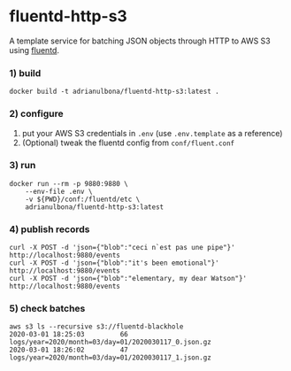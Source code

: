 # fluentd-http-s3

A template service for batching JSON objects through HTTP to AWS S3 using [fluentd](https://www.fluentd.org/).

### 1) build 

```console
docker build -t adrianulbona/fluentd-http-s3:latest .
```
### 2) configure

1) put your AWS S3 credentials in `.env` (use `.env.template` as a reference)
2) (Optional) tweak the fluentd config from `conf/fluent.conf`

### 3) run

```console
docker run --rm -p 9880:9880 \
    --env-file .env \
    -v ${PWD}/conf:/fluentd/etc \
    adrianulbona/fluentd-http-s3:latest
```

### 4) publish records

```console
curl -X POST -d 'json={"blob":"ceci n`est pas une pipe"}' http://localhost:9880/events
curl -X POST -d 'json={"blob":"it's been emotional"}' http://localhost:9880/events
curl -X POST -d 'json={"blob":"elementary, my dear Watson"}' http://localhost:9880/events
```

### 5) check batches

```console
aws s3 ls --recursive s3://fluentd-blackhole
2020-03-01 18:25:03         66 logs/year=2020/month=03/day=01/2020030117_0.json.gz
2020-03-01 18:26:02         47 logs/year=2020/month=03/day=01/2020030117_1.json.gz
```